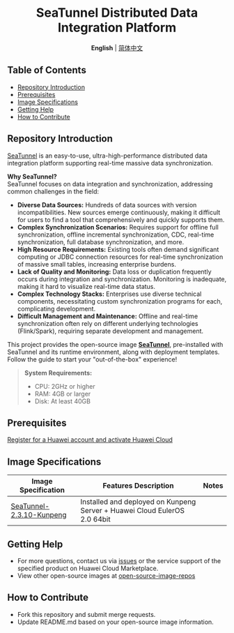 <p align="center">
  <h1 align="center">SeaTunnel Distributed Data Integration Platform</h1>
  <p align="center">
    <strong>English</strong> | <a href="README_zh.md">简体中文</a>
  </p>

## Table of Contents

- [Repository Introduction](#repository-introduction)
- [Prerequisites](#prerequisites)
- [Image Specifications](#image-specifications)
- [Getting Help](#getting-help)
- [How to Contribute](#how-to-contribute)

## Repository Introduction
[SeaTunnel](https://github.com/apache/seatunnel) is an easy-to-use, ultra-high-performance distributed data integration platform supporting real-time massive data synchronization.

**Why SeaTunnel?**  
SeaTunnel focuses on data integration and synchronization, addressing common challenges in the field:
- **Diverse Data Sources:** Hundreds of data sources with version incompatibilities. New sources emerge continuously, making it difficult for users to find a tool that comprehensively and quickly supports them.
- **Complex Synchronization Scenarios:** Requires support for offline full synchronization, offline incremental synchronization, CDC, real-time synchronization, full database synchronization, and more.
- **High Resource Requirements:** Existing tools often demand significant computing or JDBC connection resources for real-time synchronization of massive small tables, increasing enterprise burdens.
- **Lack of Quality and Monitoring:** Data loss or duplication frequently occurs during integration and synchronization. Monitoring is inadequate, making it hard to visualize real-time data status.
- **Complex Technology Stacks:** Enterprises use diverse technical components, necessitating custom synchronization programs for each, complicating development.
- **Difficult Management and Maintenance:** Offline and real-time synchronization often rely on different underlying technologies (Flink/Spark), requiring separate development and management.

This project provides the open-source image [**SeaTunnel**](https://marketplace.huaweicloud.com/hidden/contents/964ecab4-703f-40bd-b062-7961d3b866a1#productid=OFFI1148938068398186496), pre-installed with SeaTunnel and its runtime environment, along with deployment templates. Follow the guide to start your "out-of-the-box" experience!

> **System Requirements:**
> - CPU: 2GHz or higher
> - RAM: 4GB or larger
> - Disk: At least 40GB

## Prerequisites
[Register for a Huawei account and activate Huawei Cloud](https://support.huaweicloud.com/usermanual-account/account_id_001.html)

## Image Specifications

| Image Specification                  | Features Description                                        | Notes |
|-------------------------------------|------------------------------------------------------------|-------|
| [SeaTunnel-2.3.10-Kunpeng](https://github.com/HuaweiCloudDeveloper/seatunnel-image/tree/SeaTunnel-2.3.10-Kunpeng) | Installed and deployed on Kunpeng Server + Huawei Cloud EulerOS 2.0 64bit |       |

## Getting Help
- For more questions, contact us via [issues](https://github.com/HuaweiCloudDeveloper/seatunnel-image/issues) or the service support of the specified product on Huawei Cloud Marketplace.
- View other open-source images at [open-source-image-repos](https://github.com/HuaweiCloudDeveloper/open-source-image-repos)

## How to Contribute
- Fork this repository and submit merge requests.
- Update README.md based on your open-source image information.
